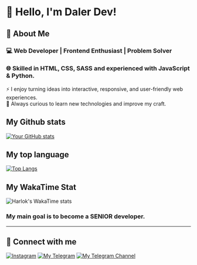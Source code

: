 # 👋 Hello, I'm Daler Dev!

## 🚀 About Me
### 💻 Web Developer | Frontend Enthusiast | Problem Solver
### 🌐 Skilled in **HTML, CSS, SASS** and experienced with **JavaScript & Python**.
⚡ I enjoy turning ideas into interactive, responsive, and user-friendly web experiences.  
🚀 Always curious to learn new technologies and improve my craft.  

## **My Github stats**
[![Your GitHub stats](https://github-readme-stats.vercel.app/api?username=DALERdeveloperWEP&show_icons=true&theme=radical)](https://github.com/DALERdeveloperWEP)

## **My top language**
[![Top Langs](https://github-readme-stats.vercel.app/api/top-langs/?username=dalerdeveloperwep&layout=donut)](https://github.com/dalerdeveloperwep/github-readme-stats)

## **My WakaTime Stat**
![Harlok's WakaTime stats](https://github-readme-stats.vercel.app/api/wakatime?username=daler_dev\&layout=compact)

### **My main goal is to become a SENIOR developer.**

---

## 🔗 Connect with me
[![Instagram](https://img.shields.io/badge/Instagram-E4405F?style=for-the-badge&logo=instagram&logoColor=white)](https://www.instagram.com/daler_dev/)
[![My Telegram](https://img.shields.io/badge/My%20Telegram-2CA5E0?style=for-the-badge&logo=telegram&logoColor=white)](https://t.me/DalerT_dev)
[![My Telegram Channel](https://img.shields.io/badge/My%20Telegram%20Channel-2CA5E0?style=for-the-badge&logo=telegram&logoColor=white)](https://t.me/PyFlow_Cassidy)
